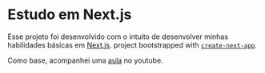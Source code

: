 # Estudo em Next.js

Esse projeto foi desenvolvido com o intuito de desenvolver minhas habilidades básicas em [Next.js](https://nextjs.org/).  project bootstrapped with [`create-next-app`](https://github.com/vercel/next.js/tree/canary/packages/create-next-app).

Como base, acompanhei uma [aula](https://www.youtube.com/watch?v=KjY94sAKLlw&ab_channel=freeCodeCamp.org) no youtube.
